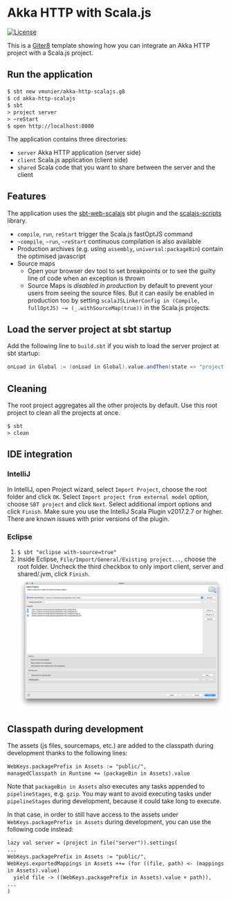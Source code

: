 # Akka HTTP with Scala.js

[![License](http://img.shields.io/:license-Apache%202-red.svg)](http://www.apache.org/licenses/LICENSE-2.0.txt)

This is a [Giter8](http://www.foundweekends.org/giter8/) template showing how you can integrate an Akka HTTP project with a Scala.js project.

## Run the application

```shell
$ sbt new vmunier/akka-http-scalajs.g8
$ cd akka-http-scalajs
$ sbt
> project server
> ~reStart
$ open http://localhost:8080
```

The application contains three directories:
* `server` Akka HTTP application (server side)
* `client` Scala.js application (client side)
* `shared` Scala code that you want to share between the server and the client

## Features

The application uses the [sbt-web-scalajs](https://github.com/vmunier/sbt-web-scalajs) sbt plugin and the [scalajs-scripts](https://github.com/vmunier/scalajs-scripts) library.

- `compile`, `run`, `reStart` trigger the Scala.js fastOptJS command
- `~compile`, `~run`, `~reStart` continuous compilation is also available
- Production archives (e.g. using `assembly`, `universal:packageBin`) contain the optimised javascript
- Source maps
  - Open your browser dev tool to set breakpoints or to see the guilty line of code when an exception is thrown
  - Source Maps is _disabled in production_ by default to prevent your users from seeing the source files. But it can easily be enabled in production too by setting `scalaJSLinkerConfig in (Compile, fullOptJS) ~= (_.withSourceMap(true))` in the Scala.js projects.

## Load the server project at sbt startup

Add the following line to `build.sbt` if you wish to load the server project at sbt startup:
```scala
onLoad in Global := (onLoad in Global).value.andThen(state => "project server" :: state)
```

## Cleaning

The root project aggregates all the other projects by default. Use this root project to clean all the projects at once.
```shell
$ sbt
> clean
```

## IDE integration

### IntelliJ

In IntelliJ, open Project wizard, select `Import Project`, choose the root folder and click `OK`.
Select `Import project from external model` option, choose `SBT project` and click `Next`. Select additional import options and click `Finish`.
Make sure you use the IntelliJ Scala Plugin v2017.2.7 or higher. There are known issues with prior versions of the plugin.

### Eclipse

1. `$ sbt "eclipse with-source=true"`
2. Inside Eclipse, `File/Import/General/Existing project...`, choose the root folder. Uncheck the third checkbox to only import client, server and shared/.jvm, click `Finish`. ![Alt text](screenshots/eclipse-akka-http-scalajs.png?raw=true "eclipse akka-http-scalajs screenshot")


## Classpath during development

The assets (js files, sourcemaps, etc.) are added to the classpath during development thanks to the following lines:
```
WebKeys.packagePrefix in Assets := "public/",
managedClasspath in Runtime += (packageBin in Assets).value
```

Note that `packageBin in Assets` also executes any tasks appended to `pipelineStages`, e.g. `gzip`.
You may want to avoid executing tasks under `pipelineStages` during development, because it could take long to execute.

In that case, in order to still have access to the assets under `WebKeys.packagePrefix in Assets` during development, you can use the following code instead:
```
lazy val server = (project in file("server")).settings(
...
WebKeys.packagePrefix in Assets := "public/",
WebKeys.exportedMappings in Assets ++= (for ((file, path) <- (mappings in Assets).value)
  yield file -> ((WebKeys.packagePrefix in Assets).value + path)),
...
)
```
